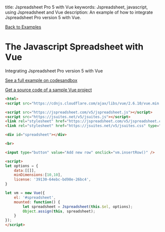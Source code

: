 title: Jspreadsheet Pro 5 with Vue
keywords: Jspreadsheet, javascript, using Jspreadsheet and Vue
description: An example of how to integrate Jspreadsheet Pro version 5 with Vue.

[Back to Examples](/docs/v5/examples "Back to the examples section")

# The Javascript Spreadsheet with Vue

Integrating Jspreadsheet Pro version 5 with Vue

[See a full example on codesandbox](https://codesandbox.io/embed/vue-default-template-p4hwn)

[Get a source code of a sample Vue project](https://github.com/paulhodel/Jspreadsheet-with-vue)  

```html
<html>
<script src="https://cdnjs.cloudflare.com/ajax/libs/vue/2.6.10/vue.min.js"></script>

<script src="https://jspreadsheet.com/v5/jspreadsheet.js"></script>
<script src="https://jsuites.net/v5/jsuites.js"></script>
<link rel="stylesheet" href="https://jspreadsheet.com/v5/jspreadsheet.css" type="text/css" />
<link rel="stylesheet" href="https://jsuites.net/v5/jsuites.css" type="text/css" />

<div id="spreadsheet"></div>

<br>

<input type="button" value="Add new row" onclick="vm.insertRow()" />

<script>
let options = {
    data:[[]],
    minDimensions:[10,10],
    license: '39130-64ebc-bd98e-26bc4',
}

let vm = new Vue({
    el: '#spreadsheet',
    mounted: function() {
        let spreadsheet = Jspreadsheet(this.$el, options);
        Object.assign(this, spreadsheet);
    }
}); 
</script>
```
 
